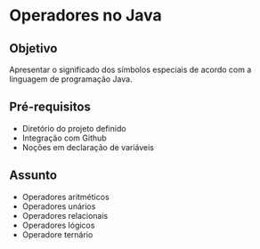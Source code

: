 # Operadores no Java

## Objetivo

Apresentar o significado dos símbolos especiais de acordo com a linguagem de programação Java.

## Pré-requisitos

- Diretório do projeto definido
- Integração com Github
- Noções em declaração de variáveis

## Assunto

- Operadores aritméticos
- Operadores unários
- Operadores relacionais
- Operadores lógicos
- Operadore ternário
